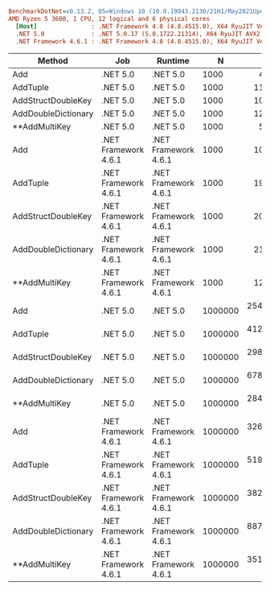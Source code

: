 ``` ini

BenchmarkDotNet=v0.13.2, OS=Windows 10 (10.0.19043.2130/21H1/May2021Update)
AMD Ryzen 5 3600, 1 CPU, 12 logical and 6 physical cores
  [Host]               : .NET Framework 4.8 (4.8.4515.0), X64 RyuJIT VectorSize=256
  .NET 5.0             : .NET 5.0.17 (5.0.1722.21314), X64 RyuJIT AVX2
  .NET Framework 4.6.1 : .NET Framework 4.8 (4.8.4515.0), X64 RyuJIT VectorSize=256


```
|              Method |                  Job |              Runtime |       N |          Mean |         Error |        StdDev |       Gen0 |       Gen1 |      Gen2 |    Allocated |
|-------------------- |--------------------- |--------------------- |-------- |--------------:|--------------:|--------------:|-----------:|-----------:|----------:|-------------:|
|                 Add |             .NET 5.0 |             .NET 5.0 |    1000 |      42.59 μs |      0.126 μs |      0.112 μs |    20.6299 |     4.1504 |         - |    169.04 KB |
|            AddTuple |             .NET 5.0 |             .NET 5.0 |    1000 |     116.35 μs |      0.246 μs |      0.230 μs |    29.1748 |     8.6670 |         - |    239.35 KB |
|  AddStructDoubleKey |             .NET 5.0 |             .NET 5.0 |    1000 |     107.80 μs |      0.263 μs |      0.246 μs |    23.4375 |     5.8594 |         - |    192.48 KB |
| AddDoubleDictionary |             .NET 5.0 |             .NET 5.0 |    1000 |     123.53 μs |      0.347 μs |      0.324 μs |    43.4570 |    21.7285 |         - |    356.54 KB |
|       **AddMultiKey |             .NET 5.0 |             .NET 5.0 |    1000 |      53.89 μs |      0.295 μs |      0.276 μs |    20.6299 |     4.1504 |         - |    169.04 KB |**
|                 Add | .NET Framework 4.6.1 | .NET Framework 4.6.1 |    1000 |     104.92 μs |      0.328 μs |      0.307 μs |    27.7100 |     6.3477 |         - |    170.48 KB |
|            AddTuple | .NET Framework 4.6.1 | .NET Framework 4.6.1 |    1000 |     195.31 μs |      0.699 μs |      0.620 μs |    39.0625 |     0.9766 |         - |       241 KB |
|  AddStructDoubleKey | .NET Framework 4.6.1 | .NET Framework 4.6.1 |    1000 |     202.30 μs |      0.305 μs |      0.270 μs |    31.4941 |     8.7891 |         - |    193.99 KB |
| AddDoubleDictionary | .NET Framework 4.6.1 | .NET Framework 4.6.1 |    1000 |     216.14 μs |      1.359 μs |      1.271 μs |    58.1055 |    24.9023 |         - |    358.53 KB |
|       **AddMultiKey | .NET Framework 4.6.1 | .NET Framework 4.6.1 |    1000 |     129.07 μs |      0.409 μs |      0.363 μs |    27.5879 |     6.3477 |         - |    170.48 KB |**
|                 Add |             .NET 5.0 |             .NET 5.0 | 1000000 | 254,996.41 μs |  2,761.616 μs |  2,583.217 μs | 12000.0000 |  6000.0000 | 3000.0000 | 151020.79 KB |
|            AddTuple |             .NET 5.0 |             .NET 5.0 | 1000000 | 412,793.43 μs |  8,120.190 μs |  7,975.113 μs | 21000.0000 | 10000.0000 | 4000.0000 | 221331.07 KB |
|  AddStructDoubleKey |             .NET 5.0 |             .NET 5.0 | 1000000 | 298,068.63 μs |  4,435.637 μs |  4,149.098 μs | 15000.0000 |  6500.0000 | 3000.0000 | 174459.55 KB |
| AddDoubleDictionary |             .NET 5.0 |             .NET 5.0 | 1000000 | 678,859.04 μs | 13,223.097 μs | 11,041.885 μs | 36000.0000 | 19000.0000 | 4000.0000 | 338518.12 KB |
|       **AddMultiKey |             .NET 5.0 |             .NET 5.0 | 1000000 | 284,687.67 μs |  5,029.049 μs |  4,704.175 μs | 12000.0000 |  6000.0000 | 3000.0000 | 151020.73 KB |**
|                 Add | .NET Framework 4.6.1 | .NET Framework 4.6.1 | 1000000 | 326,742.33 μs |  1,980.290 μs |  1,852.365 μs | 16500.0000 |  7500.0000 | 3500.0000 | 159783.23 KB |
|            AddTuple | .NET Framework 4.6.1 | .NET Framework 4.6.1 | 1000000 | 519,759.17 μs | 10,189.638 μs | 10,007.587 μs | 29000.0000 | 11000.0000 | 5000.0000 |  230323.8 KB |
|  AddStructDoubleKey | .NET Framework 4.6.1 | .NET Framework 4.6.1 | 1000000 | 382,876.46 μs |  7,508.372 μs | 11,909.073 μs | 21000.0000 |  9000.0000 | 5000.0000 | 183335.59 KB |
| AddDoubleDictionary | .NET Framework 4.6.1 | .NET Framework 4.6.1 | 1000000 | 887,237.50 μs | 11,794.676 μs | 11,032.747 μs | 48000.0000 | 19000.0000 | 5000.0000 | 347838.13 KB |
|       **AddMultiKey | .NET Framework 4.6.1 | .NET Framework 4.6.1 | 1000000 | 351,255.78 μs |  4,709.120 μs |  3,932.329 μs | 18000.0000 |  9000.0000 | 5000.0000 | 159787.99 KB |**
